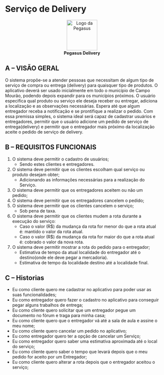 
<h1>Serviço de Delivery</h1>
<p align="center">
  <img src="https://user-images.githubusercontent.com/6977257/64434394-d93f8000-d096-11e9-9474-53534c5cbd49.png" alt="Logo da Pegasus" width="100" height="100">
  <br><b>Pegasus Delivery</b><br>

</p>

## A – VISÃO GERAL
O sistema propõe-se a atender pessoas que necessitam de algum tipo de serviço de compra ou entrega (delivery) para quaisquer tipo de produtos. O aplicativo deverá ser usado inicialmente em todo o município de Campo Mourão, podendo depois expandir para os municípios próximos. O usuário especifica qual produto ou serviço ele deseja receber ou entregar, adiciona a localização e as observações necessárias. Espera até que algum entregador receba a notificação e se prontifique a realizar o pedido. Com essa premissa simples, o sistema ideal será capaz de cadastrar  usuários e entregadores, permitir que o usuário adicione um         pedido de serviço de entrega(delivery) e permitir que o entregador mais próximo da localização aceite o pedido de serviço de delivery.                                                                                

## B – REQUISITOS FUNCIONAIS
1. O sistema deve permitir o cadastro de usuários;
    * Sendo estes clientes e entregadores.
2. O sistema deve permitir que os clientes escolham qual serviço ou produto desejam obter;
    * Adicionando as informações necessárias para a realização do Serviço. 
3. O sistema deve permitir que os entregadores aceitem ou não um pedido;
4. O sistema deve permitir que os entregadores cancelem o pedido;
5. O sistema deve permitir que os clientes cancelem o serviço;
    * Sob pena de taxa.  
6. O sistema deve permitir que os clientes mudem a rota durante a execução do serviço:
    * Caso o valor (R$) da mudança da rota for menor do que a rota atual é: mantido o valor da rota atual.
    * Caso o valor (R$) da mudança da rota for maior do que a rota atual é: cobrado o valor da nova rota. 
7. O sistema deve permitir mostrar a rota do pedido para o entregador;
    * Estimativa de tempo da atual localidade do entregador até o destino(onde ele deve pegar a mercadoria).
    * Estimativa de tempo da localidade destino até a localidade final.
    
 ## C – Historias
 
 * Eu como cliente quero me cadastrar no aplicativo para poder usar as suas funcionalidades;
 * Eu como entregador quero fazer o cadastro no aplicativo para conseguir pegar alguns trabalhos de entrega;
 * Eu como cliente quero solicitar que um entregador pegue um documento no fórum e traga para minha casa;
 * Eu como cliente quero que o entregador vá até a sala de aula e assine o meu nome;
 * Eu como cliente quero cancelar um pedido no aplicativo;
 * Eu  como entregador quero ter a opção de cancelar um Serviço;
 * Eu como entregador quero saber uma estimativa aproximada até o local do serviço;
 * Eu como cliente quero  saber o tempo que levará depois que o meu pedido for aceito por um Entregador;
 * Eu como cliente quero alterar a rota depois que o entregador aceitou o serviço;
